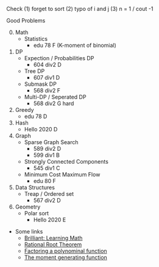 Check (1) forget to sort (2) typo of i and j (3) n = 1 / cout -1

Good Problems

0. Math
    - Statistics
        - edu 78 F (K-moment of binomial)
1. DP
    - Expection / Probabilities DP
        - 604 div2 D
    - Tree DP
        - 607 div1 D
    - Submask DP
        - 568 div2 F
    - Multi-DP / Seperated DP
        - 568 div2 G hard
2. Greedy
    - edu 78 D
3. Hash
    - Hello 2020 D
4. Graph
    - Sparse Graph Search
        - 589 div2 D
        - 599 div1 B
    - Strongly Connected Components
        - 545 div1 C
    - Minimum Cost Maximum Flow
        - edu 80 F
5. Data Structures
    - Treap / Ordered set
        - 567 div2 D
6. Geometry
    - Polar sort
        - Hello 2020 E


- Some links
    - [Brilliant: Learning Math](https://brilliant.org/daily-problems/)
    - [Rational Root Theorem](https://brilliant.org/wiki/rational-root-theorem/)
    - [Factoring a polynominal function](https://courses.lumenlearning.com/ivytech-collegealgebra/chapter/find-zeros-of-a-polynomial-function/)
    - [The moment generating function](https://mathcs.clarku.edu/~djoyce/ma217/moment.pdf)
